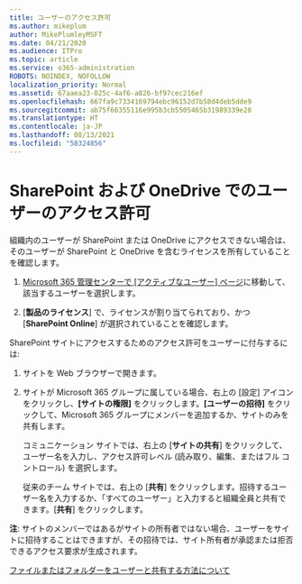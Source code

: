 ```yaml
---
title: ユーザーのアクセス許可
ms.author: mikeplum
author: MikePlumleyMSFT
ms.date: 04/21/2020
ms.audience: ITPro
ms.topic: article
ms.service: o365-administration
ROBOTS: NOINDEX, NOFOLLOW
localization_priority: Normal
ms.assetid: 67aaea23-025c-4af6-a826-bf97cec216ef
ms.openlocfilehash: 667fa9c7334169794ebc96152d7b58d4deb5dde9
ms.sourcegitcommit: ab75f66355116e995b3cb5505465b31989339e28
ms.translationtype: HT
ms.contentlocale: ja-JP
ms.lasthandoff: 08/13/2021
ms.locfileid: "58324856"
---
```

# <a name="user-permissions-in-sharepoint-and-onedrive"></a>SharePoint および OneDrive でのユーザーのアクセス許可

組織内のユーザーが SharePoint または OneDrive にアクセスできない場合は、そのユーザーが SharePoint と OneDrive を含むライセンスを所有していることを確認します。 
  
1. [Microsoft 365 管理センターで [アクティブなユーザー] ページ](https://portal.office.com/adminportal/home#/users)に移動して、該当するユーザーを選択します。 
    
2. [**製品のライセンス**] で、ライセンスが割り当てられており、かつ [**SharePoint Online**] が選択されていることを確認します。 
    
 SharePoint サイトにアクセスするためのアクセス許可をユーザーに付与するには: 
  
1. サイトを Web ブラウザーで開きます。
    
2. サイトが Microsoft 365 グループに属している場合、右上の [設定] アイコンをクリックし、**[サイトの権限]** をクリックします。**[ユーザーの招待]** をクリックして、Microsoft 365 グループにメンバーを追加するか、サイトのみを共有します。 
    
    コミュニケーション サイトでは、右上の [**サイトの共有**] をクリックして、ユーザー名を入力し、アクセス許可レベル (読み取り、編集、またはフル コントロール) を選択します。 
    
    従来のチーム サイトでは、右上の [**共有**] をクリックします。招待するユーザー名を入力するか、「すべてのユーザー」と入力すると組織全員と共有できます。[**共有**] をクリックします。
    
**注**: サイトのメンバーではあるがサイトの所有者ではない場合、ユーザーをサイトに招待することはできますが、その招待では、サイト所有者が承認または拒否できるアクセス要求が生成されます。 
  
[ファイルまたはフォルダーをユーザーと共有する方法について](https://go.microsoft.com/fwlink/?linkid=533408)
  

